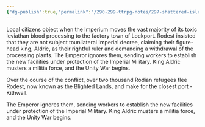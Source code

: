 ```yaml
---
{"dg-publish":true,"permalink":"/290-299-ttrpg-notes/297-shattered-isles/13-calendar/13-01-events/start-of-the-unity-war/"}
---
```



Local citizens object when the Imperium moves the vast majority of its toxic leviathan blood processing to the factory town of Lockport. Rodest insisted that they are not subject tounilateral Imperial decree, claiming their figure-head king, Aldric, as their rightful ruler and demanding a withdrawal of the processing plants. The Emperor ignores them, sending workers to establish the new facilities under protection of the Imperial Military. King Aldric musters a militia force, and the Unity War begins.

Over the course of the conflict, over two thousand Rodian refugees flee Rodest, now known as the Blighted Lands, and make for the closest port - Kithwall.

<span 
	  class='ob-timelines' 
	  data-date='239-4-36-00' 
	  data-title="Start of the Unity War"
	  data-class='cyan'> 
	The Emperor ignores them, sending workers to establish the new facilities under protection of the Imperial Military. King Aldric musters a militia force, and the Unity War begins.
</span>